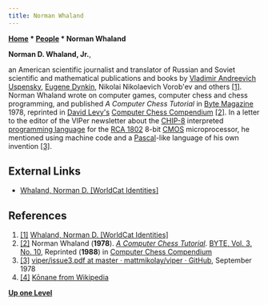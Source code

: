 ```yaml
---
title: Norman Whaland
---
```

**[Home](Home "Home") \* [People](People "People") \* Norman Whaland**


**Norman D. Whaland, Jr.**,  

an American scientific journalist and translator of Russian and Soviet scientific and mathematical publications and books 
by [Vladimir Andreevich Uspensky](Mathematician#VAUspensky "Mathematician"), [Eugene Dynkin](Mathematician#Dynkin "Mathematician"), Nikolai Nikolaevich Vorob'ev and others <a id="cite-note-1" href="#cite-ref-1">[1]</a>. 
Norman Whaland wrote on computer games, computer chess and chess programming, and published *A Computer Chess Tutorial* in [Byte Magazine](Byte_Magazine "Byte Magazine") 1978, reprinted in [David Levy's](David_Levy "David Levy") [Computer Chess Compendium](Computer_Chess_Compendium "Computer Chess Compendium") <a id="cite-note-2" href="#cite-ref-2">[2]</a>. 
In a letter to the editor of the VIPer newsletter about the [CHIP-8](https://en.wikipedia.org/wiki/CHIP-8) interpreted [programming language](Languages "Languages") for the [RCA 1802](https://en.wikipedia.org/wiki/RCA_1802) 8-bit [CMOS](https://en.wikipedia.org/wiki/CMOS) microprocessor, 
he mentioned using machine code and a [Pascal](Pascal "Pascal")-like language of his own invention <a id="cite-note-3" href="#cite-ref-3">[3]</a>.



## External Links


* [Whaland, Norman D. [WorldCat Identities]](http://worldcat.org/identities/lccn-no2012017793/)


## References


1. <a id="cite-ref-1" href="#cite-note-1">[1]</a> [Whaland, Norman D. [WorldCat Identities]](http://worldcat.org/identities/lccn-no2012017793/)
2. <a id="cite-ref-2" href="#cite-note-2">[2]</a> Norman Whaland (**1978**). *[A Computer Chess Tutorial](https://archive.org/stream/byte-magazine-1978-10/1978_10_BYTE_03-10_Chess_for_the_Microcomputer#page/n167/mode/2up)*. [BYTE, Vol. 3, No. 10](Byte_Magazine#BYTE310 "Byte Magazine"), Reprinted (**1988**) in [Computer Chess Compendium](Computer_Chess_Compendium "Computer Chess Compendium")
3. <a id="cite-ref-3" href="#cite-note-3">[3]</a> [viper/issue3.pdf at master · mattmikolay/viper · GitHub](https://github.com/mattmikolay/viper/blob/master/volume1/issue3.pdf), September 1978
4. <a id="cite-ref-4" href="#cite-note-4">[4]</a> [Kōnane from Wikipedia](https://en.wikipedia.org/wiki/K%C5%8Dnane)

**[Up one Level](People "People")**







 
